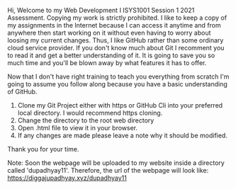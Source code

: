 Hi, Welcome to my Web Development I ISYS1001 Session 1 2021 Assessment. Copying my work is strictly 
prohibited. I like to keep a copy of my assignments in the Internet because I can access it anytime and from anywhere then start working on it without even having to worry about loosing my current changes. Thus, I like GitHub rather than some ordinary cloud service provider. If you don't know much about Git I recomment you to read it and get a better understanding of it. It is going to save you so much time and you'll be blown away by what features it has to offer.

Now that I don't have right training to teach you everything from scratch I'm going to assume you follow along because you have a basic understanding of GitHub.

1) Clone my Git Project either with https or GitHub Cli into your preferred local directory. I would recommend https cloning.
2) Change the directory to the root web directory
3) Open .html file to view it in your browser.
4) If any changes are made please leave a note why it should be modified. 

Thank you for your time.


Note: 
Soon the webpage will be uploaded to my website inside a directory called 'dupadhyay11'. Therefore, the url of the webpage will look like: https://diggajupadhyay.xyz/dupadhyay11
